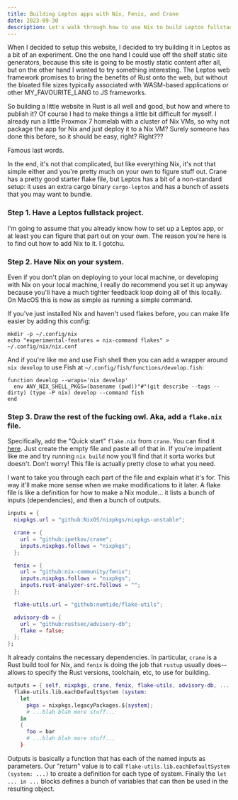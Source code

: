```yaml
---
title: Building Leptos apps with Nix, Fenix, and Crane
date: 2023-09-30
description: Let's walk through how to use Nix to build Leptos fullstack apps with nightly Rust, taking care of the server program, client WASM, and assets.
---
```


When I decided to setup this website, I decided to try building it in Leptos as a bit of an experiment. One the one hand I could use off the shelf static site generators, because this site is going to be mostly static content after all, but on the other hand I wanted to try something interesting. The Leptos web framework promises to bring the benefits of Rust onto the web, but without the bloated file sizes typically associated with WASM-based applications or other MY_FAVOURITE_LANG to JS frameworks.

So building a little website in Rust is all well and good, but how and where to publish it? Of course I had to make things a little bit difficult for myself. I already run a little Proxmox 7 homelab with a cluster of Nix VMs, so why not package the app for Nix and just deploy it to a Nix VM? Surely someone has done this before, so it should be easy, right? Right???

Famous last words.

In the end, it's not that complicated, but like everything Nix, it's not that simple either and you're pretty much on your own to figure stuff out. Crane has a pretty good starter flake file, but Leptos has a bit of a non-standard setup: it uses an extra cargo binary `cargo-leptos` and has a bunch of assets that you may want to bundle.

### Step 1. Have a Leptos fullstack project.

I'm going to assume that you already know how to set up a Leptos app, or at least you can figure that part out on your own. The reason you're here is to find out how to add Nix to it. I gotchu.

### Step 2. Have Nix on your system.

Even if you don't plan on deploying to your local machine, or developing with Nix on your local machine, I really do recommend you set it up anyway because you'll have a much tighter feedback loop doing all of this locally. On MacOS this is now as simple as running a simple command.

If you've just installed Nix and haven't used flakes before, you can make life easier by adding this config:

```fish
mkdir -p ~/.config/nix
echo "experimental-features = nix-command flakes" > ~/.config/nix/nix.conf
```

And if you're like me and use Fish shell then you can add a wrapper around `nix develop` to use Fish at `~/.config/fish/functions/develop.fish`:

```fish
function develop --wraps='nix develop'
  env ANY_NIX_SHELL_PKGS=(basename (pwd))"#"(git describe --tags --dirty) (type -P nix) develop --command fish
end
```

### Step 3. Draw the rest of the fucking owl. Aka, add a `flake.nix` file.

Specifically, add the "Quick start" `flake.nix` from `crane`. You can find it [here](https://crane.dev/examples/quick-start.html). Just create the empty file and paste all of that in. If you're impatient like me and try running `nix build` now you'll find that it sorta works but doesn't. Don't worry! This file is actually pretty close to what you need.

I want to take you through each part of the file and explain what it's for. This way it'll make more sense when we make modifications to it later. A flake file is like a definition for how to make a Nix module... it lists a bunch of inputs (dependencies), and then a bunch of outputs.
 
```nix
inputs = {
  nixpkgs.url = "github:NixOS/nixpkgs/nixpkgs-unstable";

  crane = {
    url = "github:ipetkov/crane";
    inputs.nixpkgs.follows = "nixpkgs";
  };

  fenix = {
    url = "github:nix-community/fenix";
    inputs.nixpkgs.follows = "nixpkgs";
    inputs.rust-analyzer-src.follows = "";
  };

  flake-utils.url = "github:numtide/flake-utils";

  advisory-db = {
    url = "github:rustsec/advisory-db";
    flake = false;
  };
};
```

It already contains the necessary dependencies. In particular, `crane` is a Rust build tool for Nix, and `fenix` is doing the job that `rustup` usually does--allows to specify the Rust versions, toolchain, etc, to use for building. 

```nix
outputs = { self, nixpkgs, crane, fenix, flake-utils, advisory-db, ... }:
  flake-utils.lib.eachDefaultSystem (system:
    let
      pkgs = nixpkgs.legacyPackages.${system};
      # ...blah blah more stuff...
    in
    {
      foo = bar
      # ...blah blah more stuff...
    }
```

Outputs is basically a function that has each of the named inputs as parameters. Our "return" value is to call `flake-utils.lib.eachDefaultSystem (system: ...)` to create a definition for each type of system. Finally the `let ... in ...` blocks defines a bunch of variables that can then be used in the resulting object.

